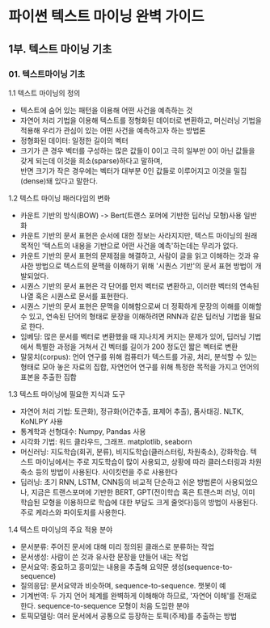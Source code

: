 # 파이썬 텍스트 마이닝 완벽 가이드

## 1부. 텍스트 마이닝 기초

### 01. 텍스트마이닝 기초


1.1 텍스트 마이닝의 정의
- 텍스트에 숨어 있는 패턴을 이용해 어떤 사건을 예측하는 것
- 자연어 처리 기법을 이용해 텍스트를 정형화된 데이터로 변환하고, 머신러닝 기법을 적용해 우리가 관심이 있는 어떤 사건을 예측하고자 하는 방법론
- 정형화된 데이터: 일정한 길이의 벡터
- 크기가 큰 경우 벡터를 구성하는 많은 값들이 0이고 극히 일부만 0이 아닌 값들을 갖게 되는데 이것을 희소(sparse)하다고 말하며,\
  반면 크기가 작은 경우에는 벡터가 대부분 0인 값들로 이루어지고 이것을 밀집(dense)돼 있다고 말한다.


1.2 텍스트 마이닝 패러다임의 변화
- 카운트 기반의 방식(BOW) -> Bert(트랜스 포머에 기반한 딥러닝 모형)사용 일반화
- 카운트 기반의 문서 표현은 순서에 대한 정보는 사라지지만, 텍스트 마이닝의 원래 목적인 '텍스트의 내용을 기반으로 어떤 사건을 예측'하는데는 무리가 없다.
- 카운트 기반의 문서 표현의 문제점을 해결하고, 사람이 글을 읽고 이해하는 것과 유사한 방법으로 텍스트의 문맥을 이해하기 위해 '시퀀스 기반'의 문서 표현 방법이 개발되었다.
- 시퀀스 기반의 문서 표현은 각 단어를 먼저 벡터로 변환하고, 이러한 벡터의 연속된 나열 혹은 시퀀스로 문서를 표현한다.
- 시퀀스 기반의 문서 표현은 문맥을 이해함으로써 더 정확하게 문장의 이해를 이해할 수 있고, 연속된 단어의 형태로 문장을 이해하려면 RNN과 같은 딥러닝 기법을 필요로 한다.
- 임베딩: 많은 문서를 벡터로 변환했을 때 지나치게 커지는 문제가 있어, 딥러닝 기법에서 특별한 과정을 거쳐서 긴 벡터를 길이가 200 정도인 짧은 벡터로 변환
- 말뭉치(corpus): 언어 연구를 위해 컴퓨터가 텍스트를 가공, 처리, 분석할 수 있는 형태로 모아 놓은 자료의 집합, 자연언어 연구를 위해 특정한 목적을 가지고 언어의 표본을 추출한 집합


1.3 텍스트 마이닝에 필요한 지식과 도구
- 자연어 처리 기법: 토큰화), 정규화(어간추출, 표제어 추출), 품사태깅. NLTK, KoNLPY 사용
- 통계학과 선형대수: Numpy, Pandas 사용
- 시각화 기법: 워드 클라우드, 그래프. matplotlib, seaborn
- 머신러닝: 지도학습(회귀, 분류), 비지도학습(클러스터링, 차원축소), 강화학습. 텍스트 마이닝에서는 주로 지도학습이 많이 사용되고, 상황에 따라 클러스터링과 차원축소 등의 방법이 사용된다. 사이킷런을 주로 사용한다
- 딥러닝: 초기 RNN, LSTM, CNN등의 비교적 단순하고 쉬운 방법론이 사용되었으나, 지금은 트랜스포머에 기반한 BERT, GPT(전이학습 혹은 트랜스퍼 러닝, 이미 학습된 모형을 이용하므로 학습에 대한 부담도 크게 줄엇다)등의 방법이 사용된다. 주로 케라스와 파이토치를 사용한다.


1.4 텍스트 마이닝의 주요 적용 분야
- 문서분류: 주어진 문서에 대해 미리 정의된 클래스로 분류하는 작업
- 문서생성: 사람이 쓴 것과 유사한 문장을 만들어 내는 작업
- 문서요약: 중요하고 흥미있는 내용을 추출해 요약문 생성(sequence-to-sequence)
- 질의응답: 문서요약과 비슷하며, sequence-to-sequence. 챗봇이 예
- 기계번역: 두 가지 언어 체계를 완벽하게 이해해야 하므로, '자연어 이해'를 전재로 한다. sequence-to-sequence 모형이 처음 도입한 분야
- 토픽모델링: 여러 문서에서 공통으로 등장하는 토픽(주제)를 추출하는 방법
